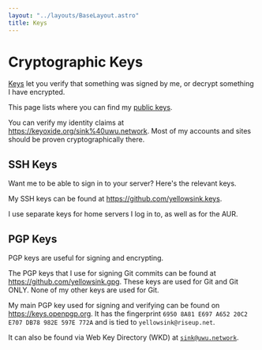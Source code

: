 ```yaml
---
layout: "../layouts/BaseLayout.astro"
title: Keys
---
```


# Cryptographic Keys

[Keys](https://en.wikipedia.org/wiki/Key_(cryptography)) let you verify that something
was signed by me, or decrypt something I have encrypted.

This page lists where you can find my [public keys](https://en.wikipedia.org/wiki/Public-key_cryptography).

You can verify my identity claims at https://keyoxide.org/sink%40uwu.network.
Most of my accounts and sites should be proven cryptographically there.

## SSH Keys

Want me to be able to sign in to your server? Here's the relevant keys.

My SSH keys can be found at https://github.com/yellowsink.keys.

I use separate keys for home servers I log in to, as well as for the AUR.

## PGP Keys

PGP keys are useful for signing and encrypting.

The PGP keys that I use for signing Git commits can be found at https://github.com/yellowsink.gpg.
These keys are used for Git and Git ONLY.
None of my other keys are used for Git.

My main PGP key used for signing and verifying can be found on https://keys.openpgp.org.
It has the fingerprint `6950 8A81 E697 A652 20C2 E707 DB78 982E 597E 772A` and is tied to `yellowsink@riseup.net`.

It can also be found via Web Key Directory (WKD) at [`sink@uwu.network`](https://uwu.network/.well-known/openpgpkey/hu/phiagit188wgpu9qbkcm3frsbws76bmo).
